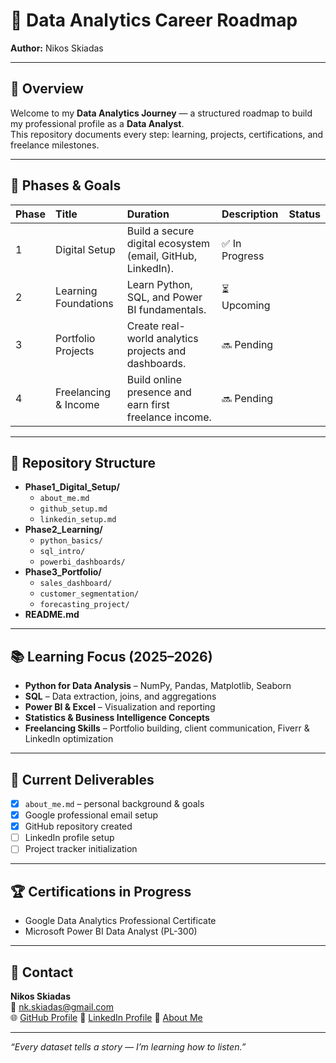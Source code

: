 # 🎯 Data Analytics Career Roadmap  
**Author:** Nikos Skiadas  

---

## 🧠 Overview
Welcome to my **Data Analytics Journey** — a structured roadmap to build my professional profile as a **Data Analyst**.  
This repository documents every step: learning, projects, certifications, and freelance milestones.

---

## 📅 Phases & Goals

| Phase | Title | Duration | Description | Status |
|:------|:------|:----------|:-------------|:--------|
| 1 | Digital Setup | Build a secure digital ecosystem (email, GitHub, LinkedIn). | ✅ In Progress |
| 2 | Learning Foundations | Learn Python, SQL, and Power BI fundamentals. | ⏳ Upcoming |
| 3 | Portfolio Projects | Create real-world analytics projects and dashboards. | 🔜 Pending |
| 4 | Freelancing & Income | Build online presence and earn first freelance income. | 🔜 Pending |

---

## 🧱 Repository Structure

- **Phase1_Digital_Setup/**
  - `about_me.md`
  - `github_setup.md`
  - `linkedin_setup.md`
- **Phase2_Learning/**
  - `python_basics/`
  - `sql_intro/`
  - `powerbi_dashboards/`
- **Phase3_Portfolio/**
  - `sales_dashboard/`
  - `customer_segmentation/`
  - `forecasting_project/`
- **README.md**

---

## 📚 Learning Focus (2025–2026)

- **Python for Data Analysis** – NumPy, Pandas, Matplotlib, Seaborn  
- **SQL** – Data extraction, joins, and aggregations  
- **Power BI & Excel** – Visualization and reporting  
- **Statistics & Business Intelligence Concepts**  
- **Freelancing Skills** – Portfolio building, client communication, Fiverr & LinkedIn optimization  

---

## 🧩 Current Deliverables
- [x] `about_me.md` – personal background & goals  
- [x] Google professional email setup
- [x] GitHub repository created  
- [ ] LinkedIn profile setup  
- [ ] Project tracker initialization  

---

## 🏆 Certifications in Progress
- Google Data Analytics Professional Certificate  
- Microsoft Power BI Data Analyst (PL-300)

---

## 💬 Contact
**Nikos Skiadas**  
📧 nk.skiadas@gmail.com  
🌐 [GitHub Profile](https://github.com/Nikos-Skiadas) 
💼 [LinkedIn Profile](www.linkedin.com/in/nkskiadas)
📄 [About Me](about_me.md)

---

*“Every dataset tells a story — I’m learning how to listen.”*

